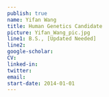 ```yaml
---
publish: true
name: Yifan Wang
title: Human Genetics Candidate
picture: Yifan_Wang_pic.jpg
line1: B.S., [Updated Needed]
line2:
google-scholar: 
CV:
linked-in: 
twitter:
email:
start-date: 2014-01-01
---
```

